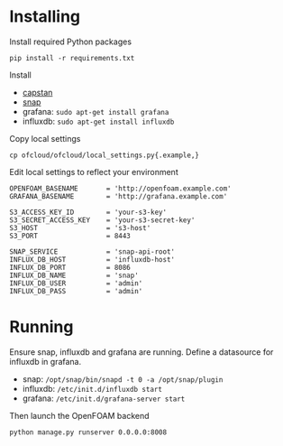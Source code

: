# Installing

Install required Python packages

    pip install -r requirements.txt

Install 

* [capstan](https://drive.google.com/drive/folders/0B4qi_kpom5ITZ0RCYUlFQUJhUVU)
* [snap](https://drive.google.com/drive/folders/0B4rwCneIeHMybmlENDNPYXJ3c3M)
* grafana: `sudo apt-get install grafana`
* influxdb: `sudo apt-get install influxdb`

Copy local settings

    cp ofcloud/ofcloud/local_settings.py{.example,}

Edit local settings to reflect your environment

    OPENFOAM_BASENAME       = 'http://openfoam.example.com'
    GRAFANA_BASENAME        = 'http://grafana.example.com'
    
    S3_ACCESS_KEY_ID        = 'your-s3-key'
    S3_SECRET_ACCESS_KEY    = 'your-s3-secret-key'
    S3_HOST                 = 's3-host'
    S3_PORT                 = 8443
    
    SNAP_SERVICE            = 'snap-api-root'
    INFLUX_DB_HOST          = 'influxdb-host'
    INFLUX_DB_PORT          = 8086
    INFLUX_DB_NAME          = 'snap'
    INFLUX_DB_USER          = 'admin'
    INFLUX_DB_PASS          = 'admin'

# Running

Ensure snap, influxdb and grafana are running. Define a datasource for influxdb
in grafana.

* snap: `/opt/snap/bin/snapd -t 0 -a /opt/snap/plugin`
* influxdb: `/etc/init.d/influxdb start`
* grafana: `/etc/init.d/grafana-server start`

Then launch the OpenFOAM backend

    python manage.py runserver 0.0.0.0:8008
